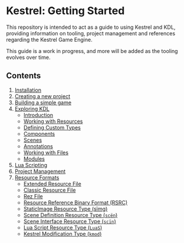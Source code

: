 # Kestrel: Getting Started
This repository is intended to act as a guide to using Kestrel and KDL, providing information on tooling,
project management and references regarding the Kestrel Game Engine.

This guide is a work in progress, and more will be added as the tooling evolves over time. 

## Contents
1. [Installation](docs/installation.md)
2. [Creating a new project](docs/create-project.md)
3. [Building a simple game](docs/simple-game.md)
4. [Exploring KDL](docs/kdl.md)
    - [Introduction](docs/kdl/introduction.md)
    - [Working with Resources](docs/kdl/resources.md)
    - [Defining Custom Types](docs/kdl/types.md)
    - [Components](docs/kdl/components.md)
    - [Scenes](docs/kdl/scenes.md)
    - [Annotations](docs/kdl/annotations.md)
    - [Working with Files](docs/kdl/files.md)
    - [Modules](docs/kdl/modules.md)
5. [Lua Scripting](docs/lua.md)
6. [Project Management](docs/project-management.md)
7. [Resource Formats](docs/resource-formats.md)
    - [Extended Resource File](docs/resources/extended-format.md)
    - [Classic Resource File](docs/resources/classic-format.md)
    - [Rez File](docs/resources/rez-format.md)
    - [Resource Reference Binary Format (RSRC)](docs/resources/reference-binary-format.md)
    - [StaticImage Resource Type (sïmg)](docs/resources/static-image-format.md)
    - [Scene Definition Resource Type (`scën`)](docs/resources/scene-definition-format.md)
    - [Scene Interface Resource Type (`scïn`)](docs/resources/scene-interface-format.md)
    - [Lua Script Resource Type (`LuaS`)](docs/resources/lua-script-format.md)
    - [Kestrel Modification Type (`kmod`)](docs/resources/kestrel-mod.md)
